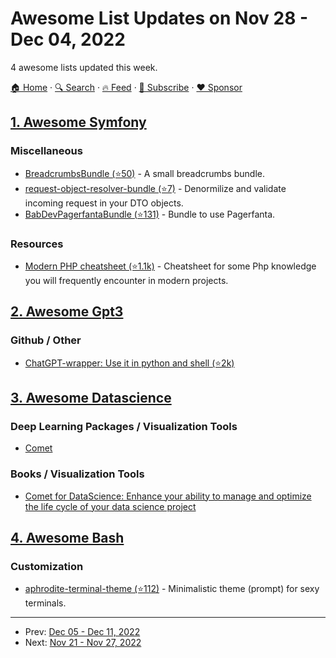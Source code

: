 # Awesome List Updates on Nov 28 - Dec 04, 2022

4 awesome lists updated this week.

[🏠 Home](/README.md) · [🔍 Search](https://www.trackawesomelist.com/search/) · [🔥 Feed](https://www.trackawesomelist.com/week/rss.xml) · [📮 Subscribe](https://trackawesomelist.us17.list-manage.com/subscribe?u=d2f0117aa829c83a63ec63c2f&id=36a103854c) · [❤️  Sponsor](https://github.com/sponsors/theowenyoung)



## [1. Awesome Symfony](/content/sitepoint-editors/awesome-symfony/week/README.md)

### Miscellaneous

*   [BreadcrumbsBundle (⭐50)](https://github.com/mhujer/BreadcrumbsBundle) - A small breadcrumbs bundle.
*   [request-object-resolver-bundle (⭐7)](https://github.com/mops1k/request-object-resolver-bundle) - Denormilize and validate incoming request in your DTO objects.
*   [BabDevPagerfantaBundle (⭐131)](https://github.com/BabDev/BabDevPagerfantaBundle) - Bundle to use Pagerfanta.

### Resources

*   [Modern PHP cheatsheet (⭐1.1k)](https://github.com/smknstd/modern-php-cheatsheet) - Cheatsheet for some Php knowledge you will frequently encounter in modern projects.

## [2. Awesome Gpt3](/content/elyase/awesome-gpt3/week/README.md)

### Github / Other

*   [ChatGPT-wrapper: Use it in python and shell (⭐2k)](https://github.com/mmabrouk/chatgpt-wrapper)

## [3. Awesome Datascience](/content/academic/awesome-datascience/week/README.md)

### Deep Learning Packages / Visualization Tools

*   [Comet](https://www.comet.com/site/products/ml-experiment-tracking/?utm_source=awesome-datascience)

### Books / Visualization Tools

*   [Comet for DataScience: Enhance your ability to manage and optimize the life cycle of your data science project](https://www.amazon.com/Comet-Data-Science-Enhance-optimize/dp/1801814430)

## [4. Awesome Bash](/content/awesome-lists/awesome-bash/week/README.md)

### Customization

*   [aphrodite-terminal-theme (⭐112)](https://github.com/win0err/aphrodite-terminal-theme) - Minimalistic theme (prompt) for sexy terminals.

---

- Prev: [Dec 05 - Dec 11, 2022](/content/2022/49/README.md)
- Next: [Nov 21 - Nov 27, 2022](/content/2022/47/README.md)
